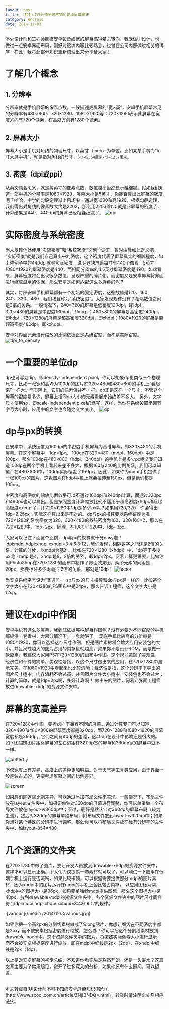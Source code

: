 ```yaml
---
layout: post
title: 【转】UI设计师不可不知的安卓屏幕知识
category: Android
date: 2014-12-03
---
```


不少设计师和工程师都被安卓设备纷繁的屏幕搞得晕头转向，我既做UI设计，也做过一点安卓界面布局，刚好对这块内容比较熟悉，也曾在公司内部做过相关的讲座，在此，我将此部分知识重新梳理出来分享给大家！

# 了解几个概念

## 1. 分辨率
分辨率就是手机屏幕的像素点数，一般描述成屏幕的“宽×高”，安卓手机屏幕常见的分辨率有480×800、720×1280、1080×1920等；720×1280表示此屏幕在宽度方向有720个像素，在高度方向有1280个像素。

## 2. 屏幕大小
屏幕大小是手机对角线的物理尺寸，以英寸（inch）为单位。比如某某手机为“5寸大屏手机”，就是指对角线的尺寸，`5寸×2.54厘米/寸=12.7厘米`。

<!-- more -->

## 3. 密度（dpi或ppi）
从英文顾名思义，就是每英寸的像素点数，数值越高当然显示越细腻。假如我们知道一部手机的分辨率是1080×1920，屏幕大小是5英寸，你能否算出此屏幕的密度呢？哈哈，中学的勾股定理派上用场啦！通过宽1080和高1920，根据勾股定理，我们得出对角线的像素数大约是2203，那么用2203除以5就是此屏幕的密度了，计算结果是440，440dpi的屏幕已经相当细腻了。
![dpi](/media/2014/12/3/dpi.jpg)

# 实际密度与系统密度

尚未发现他处使用“实际密度”和“系统密度”这两个词汇，暂时由我如此定义吧。
“实际密度”就是我们自己算出来的密度，这个密度代表了屏幕真实的细腻程度，如上述例子中的440dpi就是实际密度，说明这块屏幕每寸有440个像素。5英寸1080×1920的屏幕密度是440，而相同分辨率的4.5英寸屏幕密度是490。如此看来，屏幕密度将会出现很多数值，呈现严重的碎片化。而密度又是安卓屏幕将界面进行缩放显示的依据，那么安卓是如何适配这么多屏幕的呢？

其实，每部安卓手机屏幕都有一个初始的固定密度，这些数值是120、160、240、320、480，我们权且称为“系统密度”。大家发现规律没有？相隔数值之间是2倍的关系。一般情况下，240×320的屏幕是低密度120dpi，即ldpi；320×480的屏幕是中密度160dpi，即mdpi；480×800的屏幕是高密度240dpi，即hdpi；720×1280的屏幕是超高密度320dpi，即xhdpi；1080×1920的屏幕是超超高密度480dpi，即xxhdpi。

安卓对界面元素进行缩放的比例依据正是系统密度，而不是实际密度。
![dpi_to_density](/media/2014/12/3/dpi_to_density.jpg)

# 一个重要的单位dp

dp也可写为dip，即density-independent pixel。你可以想象dp更类似一个物理尺寸，比如一张宽和高均为100dp的图片在320×480和480×800的手机上“看起来”一样大。而实际上，它们的像素值并不一样。dp正是这样一个尺寸，不管这个屏幕的密度是多少，屏幕上相同dp大小的元素看起来始终差不多大。
另外，文字尺寸使用sp，即scale-independent pixel的缩写，这样，当你在系统设置里调节字号大小时，应用中的文字也会随之变大变小。
![dp](/media/2014/12/3/dp.jpg)

# dp与px的转换

在安卓中，系统密度为160dpi的中密度手机屏幕为基准屏幕，即320×480的手机屏幕。在这个屏幕中，1dp=1px。
100dp在320×480（mdpi，160dpi）中是100px。那么100dp在480×800（hdpi，240dpi）的手机上是多少px呢？我们知道100dp在两个手机上看起来差不多大，根据160与240的比例关系，我们可以知道，在480×800中，100dp实际覆盖了150px。因此，如果你为mdpi手机提供了一张100px的图片，这张图片在hdpi手机上就会拉伸至150px，但是他们都是100dp。

中密度和高密度的缩放比例似乎可以不通过160dpi和240dpi计算，而通过320px和480px也可以算出。但是按照宽度计算缩放比例不适用于超高密度xhdpi和超超高密度xxhdpi了。即720×1280中1dp是多少px呢？如果用720/320，你会得出1dp=2.25px，实际这样算出来是不对的。dp与px的换算要以系统密度为准，720×1280的系统密度为320，320×480的系统密度为160，320/160=2，那么在720×1280中，1dp=2px。同理，在1080×1920中，1dp=3px。

大家可以记住下面这个比例，dp与px的换算就十分easy啦！
ldpi:mdpi:hdpi:xhdpi:xxhdpi=3:4:6:8:12，我们发现，相隔数字之间还是2倍的关系。计算的时候，以mdpi为基准。比如在720×1280（xhdpi）中，1dp等于多少px呢？mdpi是4，xhdpi是8，2倍的关系，即1dp=2px。反着计算更重要，比如你用PhotoShop在720×1280的画布中制作了界面效果图，两个元素的间距是20px，那要标注多少dp呢？2倍的关系，那就是10dp！
![factor](/media/2014/12/3/factor.jpg)

当安卓系统字号设为“普通”时，sp与px的尺寸换算和dp与px是一样的。比如某个文字大小在720×1280的PS画布中是24px，那么告诉工程师，这个文字大小是12sp。

# 建议在xdpi中作图

安卓手机有这么多屏幕，我到底依据哪种屏幕作图呢？没有必要为不同密度的手机都提供一套素材，大部分情况下，一套就够了。
现在手机比较高的分辨率是1080×1920，你可以选择这个尺寸作图，但是图片素材将会增大应用安装包的大小。并且尺寸越大的图片占用的内存也就越高。如果你不是设计ROM，而是做一款应用，我建议大家用PS在720×1280的画布中作图。这个尺寸兼顾了美观性、经济性和计算的简单。美观性是指，以这个尺寸做出来的应用，在720×1280中显示完美，在1080×1920中看起来也比较清晰；经济性是指，这个分辨率下导出的图片尺寸适中，内存消耗不会过高，并且图片文件大小适中，安装包也不会过大；计算的简单，就是1dp=2px啊，多好计算啊！
做出来的图片，记着让界面工程师放进drawable-xhdpi的资源文件夹中。

# 屏幕的宽高差异

在720×1280中作图，要考虑向下兼容不同的屏幕。通过计算我们可以知道，320×480和480×800的屏幕宽度都是320dp，而720×1280和1080×1920的屏幕宽度都是360dp。它们之间有40dp的差距，这40dp在设计中影响还是很大的。如下图蝴蝶图片距离屏幕的左右边距在320dp宽的屏幕和360dp宽的屏幕中就不一样。

![butterfly](/media/2014/12/3/butterfly.jpg)

不仅宽度上有差异，高度上的差异更加明显。对于天气等工具类应用，由于界面一般是独占式的，更要考虑屏幕之间的比例差异。

![screen](/media/2014/12/3/screen.jpg)

如果想消除这些比例差异，可以通过添加布局文件来实现。一般情况下，布局文件放在layout文件夹中，如果要单独对360dp的屏幕进行调整，你可以单做做一个布局文件放在layout-w360dp中；不过，最好是默认针对360dp的屏幕布局（较为主流），然后对320dp的屏幕单独布局，将布局文件放到layout-w320dp中；如果你想对某个特殊的分辨率进行调整，那么你可以将布局文件放在标有分辨率的文件夹中，如layout-854×480。

# 几个资源的文件夹

在720×1280中做了图片，要让开发人员放到drawable-xhdpi的资源文件夹中，这样才可以显示正确。个人认为仅提供一套素材就可以了，可以测试一下应用在低端手机上运行是否流畅，如果比较卡顿，可以根据需要提供部分mdpi的图片素材，因为xhdpi中的图片运行在mdpi的手机上会比较占内存。
以应用图标为例，xhdpi中的图标大小是96px，如果要单独给mdpi提供图标，那么这个图标大小是48px，放到drawable-mdpi的资源文件夹中。各个资源文件夹中的图片尺寸同样符合ldpi:mdpi:hdpi:xhdpi:xxhdpi=3:4:6:8:12的规律。

![various](/media /2014/12/3/various.jpg)

如果你把一个高2px的分割线素材做成了9.png图片，你想让细线在不同密度中都是2px，而不被安卓根据密度进行缩放，怎么办？你可以把这个分割线素材放到drawable-nodpi中，这个资源文件夹中的图片，将按照实际像素大小进行显示，而不会被安卓根据密度进行缩放。即在mdpi中细线是2px（2dp），在xhdpi中细线是2px（1dp）。

以上是对安卓屏幕的初步总结，不知道你看完后是豁然开朗，还是一头雾水？这篇文章主要为了实用起见，避开了过多深入的分析，如果你还有什么疑问，可以留言。


<br/>
本文转载自[UI设计师不可不知的安卓屏幕知识(原创)](http://www.zcool.com.cn/article/ZNjI3NDQ=.html)，转载时请注明出处及相应链接。